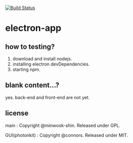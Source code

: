 [![Build Status](https://travis-ci.org/CODE-A-DESIGN/electron-app.svg?branch=master)](https://travis-ci.org/CODE-A-DESIGN/electron-app)

# electron-app

## how to testing?
1. download and install nodejs.
2. installing electron devDependencies.
3. starting npm.

## blank content...?
yes. back-end and front-end are not yet.

## license

main : Copyright @minwook-shin. Released under GPL.

GUI(photonkit) : Copyright @connors. Released under MIT.